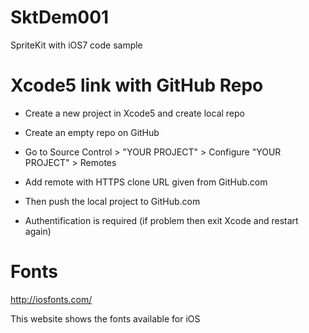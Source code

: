 SktDem001
=========

SpriteKit with iOS7 code sample

Xcode5 link with GitHub Repo
===

* Create a new project in Xcode5 and create local repo
* Create an empty repo on GitHub
* Go to Source Control > "YOUR PROJECT" > Configure "YOUR PROJECT" > Remotes
* Add remote with HTTPS clone URL given from GitHub.com

* Then push the local project to GitHub.com
* Authentification is required (if problem then exit Xcode and restart again)


Fonts
===
http://iosfonts.com/

This website shows the fonts available for iOS

